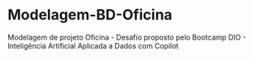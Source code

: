 # Modelagem-BD-Oficina
Modelagem de projeto Oficina - Desafio proposto pelo Bootcamp DIO - Inteligência Artificial Aplicada a Dados com Copilot
